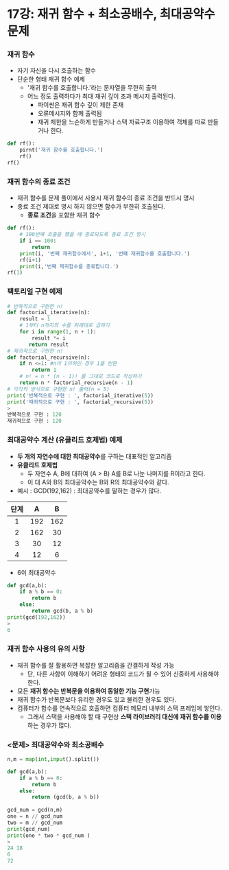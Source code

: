 # 17강: 재귀 함수 + 최소공배수, 최대공약수 문제

### 재귀 함수

- 자기 자신을 다시 호출하는 함수
- 단순한 형태 재귀 함수 예제
  - '재귀 함수를 호출합니다.'라는 문자열을 무한히 출력
  - 어느 정도 출력하다가 최대 재귀 깊이 초과 메시지 출력된다.
    - 파이썬은 재귀 함수 깊이 제한 존재
    - 오류메시지와 함께 출력됨
    - 재귀 제한을 느슨하게 만들거나 스택 자료구조 이용하여 객체를 따로 만들거나 한다.

```python
def rf():
	pirnt('재귀 함수를 호출합니다.')
    rf()
rf()
```

### 재귀 함수의 종료 조건

- 재귀 함수를 문제 풀이에서 사용시 재귀 함수의 종료 조건을 반드시 명시
- 종료 조건 제대로 명시 하지 않으면 함수가 무한히 호출된다.
  - **종료 조건**을 포함한 재귀 함수

```python
def rf():
	# 100번째 호출을 했을 때 종료되도록 종료 조건 명시
    if i == 100:
        return
    print(i, '번째 재귀함수에서', i+1, '번쨰 재귀함수를 호출합니다.')
    rf(i+1)
    print(i,'번째 재귀함수를 종료합니다.')
rf(1)
```

### 팩토리얼 구현 예제

```python
# 반복적으로 구현한 n!
def factorial_iterative(n):
    result = 1
    # 1부터 n까지의 수를 차례대로 곱하기
    for i in range(1, n + 1):
        result *= i
       return result
# 재귀적으로 구현한 n!
def factorial_recursive(n):
    if n <=1: #n이 1이하인 경우 1을 반환
        return 1
    # n! = n * (n - 1)! 를 그대로 코드로 작성하기
    return n * factorial_recursive(n - 1)
# 각각의 방식으로 구현한 n! 출력(n = 5)
print('반복적으로 구현 : ', factorial_iterative(5))
print('재귀적으로 구현 : ', factorial_recursive(5))
>
반복적으로 구현 : 120
재귀적으로 구현 : 120
```

### 최대공약수 계산 (유클리드 호제법) 예제

- **두 개의 자연수에 대한 최대공약수**를 구하는 대표적인 알고리즘
- **유클리드 호제법**
  - 두 자연수 A, B에 대하여 (A > B) A를 B로 나눈 나머지를 R이라고 한다.
  - 이 대 A와 B의 최대공약수는 B와 R의 최대공약수와 같다.
- 예시 : GCD(192,162) : 최대공약수를 말하는 경우가 많다.

| 단계 |  A   |  B   |
| :--: | :--: | :--: |
|  1   | 192  | 162  |
|  2   | 162  |  30  |
|  3   |  30  |  12  |
|  4   |  12  |  6   |

- 6이 최대공약수

```python
def gcd(a,b):
    if a % b == 0:
        return b
    else:
        return gcd(b, a % b)
print(gcd(192,162))
>
6
```

### 재귀 함수 사용의 유의 사항

- 재귀 함수를 잘 활용하면 복잡한 알고리즘을 간결하게 작성 가능
  - 단, 다른 사함이 이해하기 어려운 형태의 코드가 될 수 있어 신중하게 사용해야 한다.
- 모든 **재귀 함수는 반복문을 이용하여 동일한 기능 구현**가능
- 재귀 함수가 반복문보다 유리한 경우도 있고 불리한 경우도 있다.
- 컴퓨터가 함수를 연속적으로 호출하면 컴퓨터 메모리 내부의 스택 프레임에 쌓인다.
  - 그래서 스택을 사용해야 할 때 구현상 **스택 라이브러리 대신에 재귀 함수를 이용**하는 경우가 많다.

### <문제> 최대공약수와 최소공배수

```python
n,m = map(int,input().split())

def gcd(a,b):
    if a % b == 0:
        return b
    else:
        return (gcd(b, a % b))
    
gcd_num = gcd(n,m)
one = n // gcd_num
two = m // gcd_num
print(gcd_num)
print(one * two * gcd_num )
>
24 18
6
72
```

